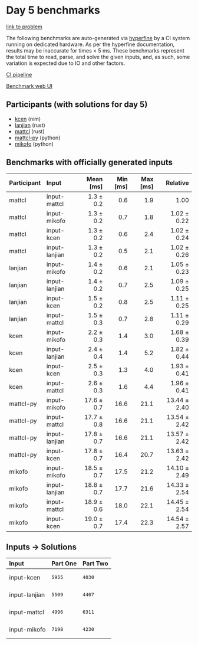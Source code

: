 # Day 5 benchmarks

[link to problem](https://adventofcode.com/2024/day/5)

The following benchmarks are auto-generated via
[hyperfine](https://github.com/sharkdp/hyperfine) by a CI system running on
dedicated hardware. As per the hyperfine documentation, results may be
inaccurate for times < 5 ms. These benchmarks represent the total time to read,
parse, and solve the given inputs, and, as such, some variation is expected due
to IO and other factors.

[CI pipeline](http://ci.papercode.net:8080/teams/main/pipelines/aoc2024)

[Benchmark web UI](https://aoc.ancalagon.black)


## Participants (with solutions for day 5)

- [kcen](https://github.com/kcen/aoc2024) (nim)
- [lanjian](https://github.com/lanjian/aoc-2024) (rust)
- [mattcl](https://github.com/mattcl/aoc2024) (rust)
- [mattcl-py](https://github.com/mattcl/aoc2024-py) (python)
- [mikofo](https://github.com/mikofo/aoc2024) (python)


## Benchmarks with officially generated inputs

| Participant | Input | Mean [ms] | Min [ms] | Max [ms] | Relative |
|:---|:---|---:|---:|---:|---:|
| mattcl | input-mattcl | 1.3 ± 0.2 | 0.6 | 1.9 | 1.00 |
| mattcl | input-mikofo | 1.3 ± 0.2 | 0.7 | 1.8 | 1.02 ± 0.22 |
| mattcl | input-kcen | 1.3 ± 0.2 | 0.6 | 2.4 | 1.02 ± 0.24 |
| mattcl | input-lanjian | 1.3 ± 0.2 | 0.5 | 2.1 | 1.02 ± 0.26 |
| lanjian | input-mikofo | 1.4 ± 0.2 | 0.6 | 2.1 | 1.05 ± 0.23 |
| lanjian | input-lanjian | 1.4 ± 0.2 | 0.7 | 2.5 | 1.09 ± 0.25 |
| lanjian | input-kcen | 1.5 ± 0.2 | 0.8 | 2.5 | 1.11 ± 0.25 |
| lanjian | input-mattcl | 1.5 ± 0.3 | 0.7 | 2.8 | 1.11 ± 0.29 |
| kcen | input-mikofo | 2.2 ± 0.3 | 1.4 | 3.0 | 1.68 ± 0.39 |
| kcen | input-lanjian | 2.4 ± 0.4 | 1.4 | 5.2 | 1.82 ± 0.44 |
| kcen | input-kcen | 2.5 ± 0.3 | 1.3 | 4.0 | 1.93 ± 0.41 |
| kcen | input-mattcl | 2.6 ± 0.3 | 1.6 | 4.4 | 1.96 ± 0.41 |
| mattcl-py | input-mikofo | 17.6 ± 0.7 | 16.6 | 21.1 | 13.44 ± 2.40 |
| mattcl-py | input-mattcl | 17.7 ± 0.8 | 16.6 | 21.1 | 13.54 ± 2.42 |
| mattcl-py | input-lanjian | 17.8 ± 0.7 | 16.6 | 21.1 | 13.57 ± 2.42 |
| mattcl-py | input-kcen | 17.8 ± 0.7 | 16.4 | 20.7 | 13.63 ± 2.42 |
| mikofo | input-mikofo | 18.5 ± 0.7 | 17.5 | 21.2 | 14.10 ± 2.49 |
| mikofo | input-lanjian | 18.8 ± 0.7 | 17.7 | 21.6 | 14.33 ± 2.54 |
| mikofo | input-mattcl | 18.9 ± 0.6 | 18.0 | 22.1 | 14.45 ± 2.54 |
| mikofo | input-kcen | 19.0 ± 0.7 | 17.4 | 22.3 | 14.54 ± 2.57 |


## Inputs -> Solutions

| Input | Part One | Part Two |
|:---|:---|:---|
|input-kcen|<pre>5955</pre>|<pre>4030</pre>|
|input-lanjian|<pre>5509</pre>|<pre>4407</pre>|
|input-mattcl|<pre>4996</pre>|<pre>6311</pre>|
|input-mikofo|<pre>7198</pre>|<pre>4230</pre>|